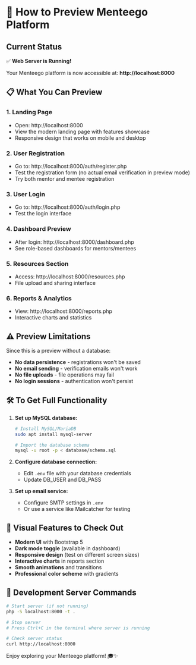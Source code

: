 # 🚀 How to Preview Menteego Platform

## Current Status
✅ **Web Server is Running!**

Your Menteego platform is now accessible at: **http://localhost:8000**

## 📋 What You Can Preview

### 1. **Landing Page**
- Open: http://localhost:8000
- View the modern landing page with features showcase
- Responsive design that works on mobile and desktop

### 2. **User Registration**
- Go to: http://localhost:8000/auth/register.php
- Test the registration form (no actual email verification in preview mode)
- Try both mentor and mentee registration

### 3. **User Login**
- Go to: http://localhost:8000/auth/login.php
- Test the login interface

### 4. **Dashboard Preview**
- After login: http://localhost:8000/dashboard.php
- See role-based dashboards for mentors/mentees

### 5. **Resources Section**
- Access: http://localhost:8000/resources.php
- File upload and sharing interface

### 6. **Reports & Analytics**
- View: http://localhost:8000/reports.php
- Interactive charts and statistics

## ⚠️ Preview Limitations

Since this is a preview without a database:
- **No data persistence** - registrations won't be saved
- **No email sending** - verification emails won't work
- **No file uploads** - file operations may fail
- **No login sessions** - authentication won't persist

## 🛠️ To Get Full Functionality

1. **Set up MySQL database:**
   ```bash
   # Install MySQL/MariaDB
   sudo apt install mysql-server
   
   # Import the database schema
   mysql -u root -p < database/schema.sql
   ```

2. **Configure database connection:**
   - Edit `.env` file with your database credentials
   - Update DB_USER and DB_PASS

3. **Set up email service:**
   - Configure SMTP settings in `.env`
   - Or use a service like Mailcatcher for testing

## 🎨 Visual Features to Check Out

- **Modern UI** with Bootstrap 5
- **Dark mode toggle** (available in dashboard)
- **Responsive design** (test on different screen sizes)
- **Interactive charts** in reports section
- **Smooth animations** and transitions
- **Professional color scheme** with gradients

## 🔧 Development Server Commands

```bash
# Start server (if not running)
php -S localhost:8000 -t .

# Stop server
# Press Ctrl+C in the terminal where server is running

# Check server status
curl http://localhost:8000
```

Enjoy exploring your Menteego platform! 🎓✨